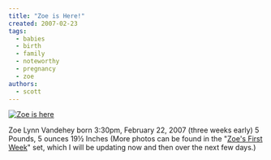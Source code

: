 ```yaml
---
title: "Zoe is Here!"
created: 2007-02-23
tags:
  - babies
  - birth
  - family
  - noteworthy
  - pregnancy
  - zoe
authors:
  - scott
---
```


[![Zoe is here](/images/399257451_583b1def51.jpg)](http://www.flickr.com/photos/spaceninja/399257451/)

Zoe Lynn Vandehey born 3:30pm, February 22, 2007 (three weeks early) 5 Pounds, 5 ounces 19½ Inches (More photos can be found in the "[Zoe's First Week](http://www.flickr.com/photos/spaceninja/sets/72157594551490083/)" set, which I will be updating now and then over the next few days.)
